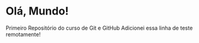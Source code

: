# Olá, Mundo!
 Primeiro Repositório do curso de Git e GitHub
Adicionei essa linha de teste remotamente!

